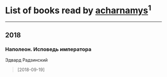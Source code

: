 # List of books read by [acharnamys](https://plus.google.com/102502018294958404491)<sup>1</sup>
---

## 2018

### Наполеон. Исповедь императора
Эдвард Радзинский
> [2018-09-19] 



